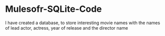 # Mulesofr-SQLite-Code
I have created a database, to store interesting movie names with the names of lead actor, actress, year of release and the director name

